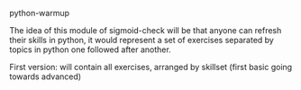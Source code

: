 python-warmup

The idea of this module of sigmoid-check will be that anyone can refresh their skills in python, it would represent a set of exercises separated by topics in python one followed after another.

First version: will contain all exercises, arranged by skillset (first basic going towards advanced)
